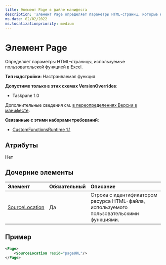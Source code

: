 ```yaml
---
title: Элемент Page в файле манифеста
description: 'Элемент Page определяет параметры HTML-страниц, которые настраиваемая функция использует в Excel.'
ms.date: 02/02/2022
ms.localizationpriority: medium
---
```


# <a name="page-element"></a>Элемент Page

Определяет параметры HTML-страницы, используемые пользовательской функцией в Excel.

**Тип надстройки:** Настраиваемая функция

**Допустимо только в этих схемах VersionOverrides**:

- Taskpane 1.0

Дополнительные сведения см. [в переопределениях Версии в манифесте](../../develop/add-in-manifests.md#version-overrides-in-the-manifest).

**Связанные с этими наборами требований**:

- [CustomFunctionsRuntime 1.1](../requirement-sets/custom-functions-requirement-sets.md) 

## <a name="attributes"></a>Атрибуты

Нет

## <a name="child-elements"></a>Дочерние элементы

|  Элемент  |  Обязательный  |  Описание  |
|:-----|:-----|:-----|
|  [SourceLocation](customfunctionssourcelocation.md)  |  Да  | Строка с идентификатором ресурса HTML-файла, используемого пользовательскими функциями. |

## <a name="example"></a>Пример

```xml
<Page>
    <SourceLocation resid="pageURL"/>
</Page>
```
